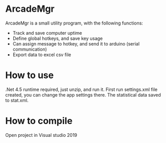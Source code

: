 # ArcadeMgr

ArcadeMgr is a small utility program, with the following functions:

 - Track and save computer uptime
 - Define global hotkeys, and save key usage
 - Can assign message to hotkey, and send it to arduino (serial communication)
 - Export data to excel csv file

# How to use
.Net 4.5 runtime required, just unzip, and run it. First run settings.xml file created, you can change the app settings there. The statistical data saved to stat.xml.

# How to compile
Open project in Visual studio 2019